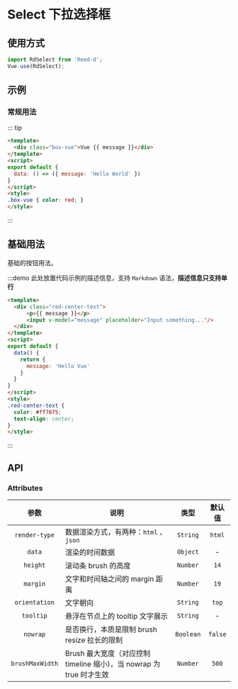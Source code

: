 
# Select 下拉选择框

## 使用方式



```javascript
import RdSelect from 'Reed-d';
Vue.use(RdSelect);
```

## 示例
### 常规用法
::: tip
```html
<template>
  <div class="box-vue">Vue {{ message }}</div>
</template>
<script>
export default {
  data: () => ({ message: 'Hello World' })
}
</script>
<style>
.box-vue { color: red; }
</style>
```   
:::

## 基础用法

基础的按钮用法。

:::demo 此处放置代码示例的描述信息，支持 `Markdown` 语法，**描述信息只支持单行**

```html
<template>
  <div class="red-center-text">
      <p>{{ message }}</p>
      <input v-model="message" placeholder="Input something..."/>
  </div>
</template>
<script>
export default {
  data() {
    return {
      message: 'Hello Vue'
    }
  }
}
</script>
<style>
.red-center-text { 
  color: #ff7875;
  text-align: center;
}
</style>
``` 

:::

## API

### Attributes

|      参数       | 说明                                                                |   类型    | 默认值  |
| :-------------: | ------------------------------------------------------------------- | :-------: | :-----: |
|  `render-type`  | 数据渲染方式，有两种：`html` 、`json`                               | `String`  | `html`  |
|     `data`      | 渲染的时间数据                                                      | `Object`  |    -    |
|    `height`     | 滚动条 brush 的高度                                                 | `Number`  |  `14`   |
|    `margin`     | 文字和时间轴之间的 margin 距离                                      | `Number`  |  `19`   |
|  `orientation`  | 文字朝向                                                            | `String`  |  `top`  |
|    `tooltip`    | 悬浮在节点上的 tooltip 文字展示                                     | `String`  |    -    |
|    `nowrap`     | 是否换行，本质是限制 brush resize 拉长的限制                        | `Boolean` | `false` |
| `brushMaxWidth` | Brush 最大宽度（对应控制 timeline 缩小)，当 nowrap 为 true 时才生效 | `Number`  |  `500`  |
